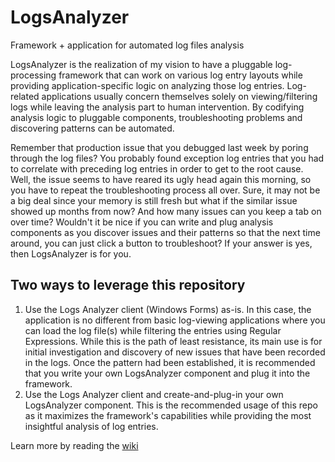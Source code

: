 # LogsAnalyzer
Framework + application for automated log files analysis

LogsAnalyzer is the realization of my vision to have a pluggable log-processing framework that can work on various log entry layouts while providing application-specific logic on analyzing those log entries. Log-related applications usually concern themselves solely on viewing/filtering logs while leaving the analysis part to human intervention. By codifying analysis logic to pluggable components, troubleshooting problems and discovering patterns can be automated.

Remember that production issue that you debugged last week by poring through the log files? You probably found exception log entries that you had to correlate with preceding log entries in order to get to the root cause. Well, the issue seems to have reared its ugly head again this morning, so you have to repeat the troubleshooting process all over. Sure, it may not be a big deal since your memory is still fresh but what if the similar issue showed up months from now? And how many issues can you keep a tab on over time? Wouldn't it be nice if you can write and plug analysis components as you discover issues and their patterns so that the next time around, you can just click a button to troubleshoot? If your answer is yes, then LogsAnalyzer is for you.

## Two ways to leverage this repository
1. Use the Logs Analyzer client (Windows Forms) as-is. In this case, the application is no different from basic log-viewing applications where you can load the log file(s) while filtering the entries using Regular Expressions. While this is the path of least resistance, its main use is for initial investigation and discovery of new issues that have been recorded in the logs. Once the pattern had been established, it is recommended that you write your own LogsAnalyzer component and plug it into the framework.
2. Use the Logs Analyzer client and create-and-plug-in your own LogsAnalyzer component. This is the recommended usage of this repo as it maximizes the framework's capabilities while providing the most insightful analysis of log entries.

Learn more by reading the [wiki](https://github.com/Jabestrada/LogsAnalyzer/wiki)
